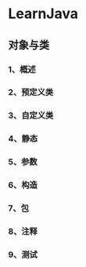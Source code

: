 # LearnJava
## 对象与类
### 1、概述
### 2、预定义类
### 3、自定义类
### 4、静态
### 5、参数
### 6、构造
### 7、包
### 8、注释
### 9、测试